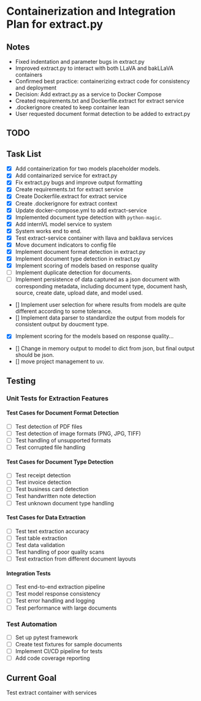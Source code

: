 # Containerization and Integration Plan for extract.py

## Notes
- Fixed indentation and parameter bugs in extract.py
- Improved extract.py to interact with both LLaVA and bakLLaVA containers
- Confirmed best practice: containerizing extract code for consistency and deployment
- Decision: Add extract.py as a service to Docker Compose
- Created requirements.txt and Dockerfile.extract for extract service
- .dockerignore created to keep container lean
- User requested document format detection to be added to extract.py

## TODO

## Task List
- [x] Add containerization for two models placeholder models.
- [x] Add containarized service for extract.py
- [x] Fix extract.py bugs and improve output formatting
- [x] Create requirements.txt for extract service
- [x] Create Dockerfile.extract for extract service
- [x] Create .dockerignore for extract context
- [x] Update docker-compose.yml to add extract-service
- [x] Implemented document type detection with `python-magic`.
- [x] Add internVL model service to system
- [x] System works end to end.
- [X] Test extract-service container with llava and bakllava services
- [x] Move document indicators to config file
- [x] Implement document format detection in extract.py
- [x] Implement document type detection in extract.py
- [x] Implement scoring of models based on response quality
- [ ] Implement duplicate detection for documents.
- [ ] Implement persistence of data captured as a json document with corresponding metadata, including document type, document hash, source, create date, upload date, and model used.
- [] Implement user selection for where results from models are quite different according to some tolerance.
- [] Implement data parser to standardize the output from models for consistent output by doucment type.
- [x] Implement scoring for the models based on response quality... 
- [] Change in memory output to model to dict from json, but final output should be json.
- [] move project management to uv.

## Testing
### Unit Tests for Extraction Features

#### Test Cases for Document Format Detection
- [ ] Test detection of PDF files
- [ ] Test detection of image formats (PNG, JPG, TIFF)
- [ ] Test handling of unsupported formats
- [ ] Test corrupted file handling

#### Test Cases for Document Type Detection
- [ ] Test receipt detection
- [ ] Test invoice detection
- [ ] Test business card detection
- [ ] Test handwritten note detection
- [ ] Test unknown document type handling

#### Test Cases for Data Extraction
- [ ] Test text extraction accuracy
- [ ] Test table extraction
- [ ] Test data validation
- [ ] Test handling of poor quality scans
- [ ] Test extraction from different document layouts

#### Integration Tests
- [ ] Test end-to-end extraction pipeline
- [ ] Test model response consistency
- [ ] Test error handling and logging
- [ ] Test performance with large documents

### Test Automation
- [ ] Set up pytest framework
- [ ] Create test fixtures for sample documents
- [ ] Implement CI/CD pipeline for tests
- [ ] Add code coverage reporting

## Current Goal
Test extract container with services